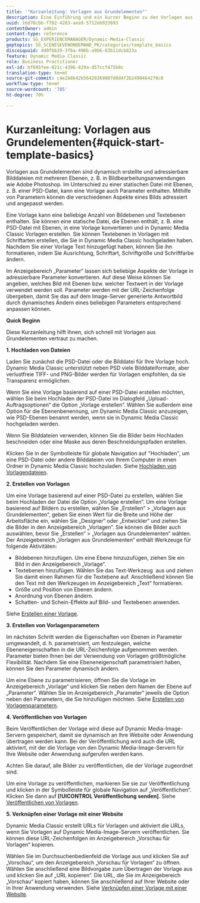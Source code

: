 ```yaml
---
title: '"Kurzanleitung: Vorlagen aus Grundelementen"'
description: Eine Einführung und ein kurzer Beginn zu den Vorlagen aus Grundelementen, die Ihnen helfen, sich schnell aufzumachen.
uuid: 16d78cbb-f762-4263-aea9-5712eb933693
contentOwner: admin
content-type: reference
products: SG_EXPERIENCEMANAGER/Dynamic-Media-Classic
geptopics: SG_SCENESEVENONDEMAND_PK/categories/template_basics
discoiquuid: dd0fbb39-3f6a-496b-a9b6-63b11dcb823a
feature: Dynamic Media Classic
role: Business Practitioner
exl-id: bf695fee-821c-4396-829a-d57ccf475b0c
translation-type: tm+mt
source-git-commit: c4e2b8b42b56420269087d0d4f262490464270c0
workflow-type: tm+mt
source-wordcount: '785'
ht-degree: 70%

---
```


# Kurzanleitung: Vorlagen aus Grundelementen{#quick-start-template-basics}

Vorlagen aus Grundelementen sind dynamisch erstellte und adressierbare Bilddateien mit mehreren Ebenen, z. B. in Bildbearbeitungsanwendungen wie Adobe Photoshop. Im Unterschied zu einer statischen Datei mit Ebenen, z. B. einer PSD-Datei, kann eine Vorlage auch Parameter enthalten. Mithilfe von Parametern können die verschiedenen Aspekte eines Bilds adressiert und angepasst werden.

Eine Vorlage kann eine beliebige Anzahl von Bildebenen und Textebenen enthalten. Sie können eine statische Datei, die Ebenen enthält, z. B. eine PSD-Datei mit Ebenen, in eine Vorlage konvertieren und in Dynamic Media Classic Vorlagen erstellen. Sie können Textebenen in Vorlagen mit Schriftarten erstellen, die Sie in Dynamic Media Classic hochgeladen haben. Nachdem Sie einer Vorlage Text hinzugefügt haben, können Sie ihn formatieren, indem Sie Ausrichtung, Schriftart, Schriftgröße und Schriftfarbe ändern.

Im Anzeigebereich „Parameter“ lassen sich beliebige Aspekte der Vorlage in adressierbare Parameter konvertieren. Auf diese Weise können Sie angeben, welches Bild mit Ebenen bzw. welcher Textwert in der Vorlage verwendet werden soll. Parameter werden mit der URL-Zeichenfolge übergeben, damit Sie das auf dem Image-Server generierte Antwortbild durch dynamisches Ändern eines beliebigen Parameters entsprechend anpassen können.

**Quick Beginn**

Diese Kurzanleitung hilft Ihnen, sich schnell mit Vorlagen aus Grundelementen vertraut zu machen.

**1. Hochladen von Dateien**

Laden Sie zunächst die PSD-Datei oder die Bilddatei für Ihre Vorlage hoch. Dynamic Media Classic unterstützt neben PSD viele Bilddateiformate, aber verlustfreie TIFF- und PNG-Bilder werden für Vorlagen empfohlen, da sie Transparenz ermöglichen.

Wenn Sie eine Vorlage basierend auf einer PSD-Datei erstellen möchten, wählen Sie beim Hochladen der PSD-Datei im Dialogfeld „Upload-Auftragsoptionen“ die Option „Vorlage erstellen“. Wählen Sie außerdem eine Option für die Ebenenbenennung, um Dynamic Media Classic anzuzeigen, wie PSD-Ebenen benannt werden, wenn sie in Dynamic Media Classic hochgeladen werden.

Wenn Sie Bilddateien verwenden, können Sie die Bilder beim Hochladen beschneiden oder eine Maske aus deren Beschneidungspfaden erstellen.

Klicken Sie in der Symbolleiste für globale Navigation auf &quot;Hochladen&quot;, um eine PSD-Datei oder andere Bilddateien von Ihrem Computer in einen Ordner in Dynamic Media Classic hochzuladen. Siehe [Hochladen von Vorlagendateien](uploading-template-files.md#uploading_template_files).

**2. Erstellen von Vorlagen**

Um eine Vorlage basierend auf einer PSD-Datei zu erstellen, wählen Sie beim Hochladen der Datei die Option „Vorlage erstellen“. Um eine Vorlage basierend auf Bildern zu erstellen, wählen Sie „Erstellen“ > „Vorlagen aus Grundelementen“, geben Sie einen Wert für die Breite und Höhe der Arbeitsfläche ein, wählen Sie „Designer“ oder „Entwickler“ und ziehen Sie die Bilder in den Anzeigebereich „Vorlagen“. Sie können die Bilder auch auswählen, bevor Sie „Erstellen“ > „Vorlagen aus Grundelementen“ wählen. Der Anzeigebereich „Vorlagen aus Grundelementen“ enthält Werkzeuge für folgende Aktivitäten:

* Bildebenen hinzufügen. Um eine Ebene hinzuzufügen, ziehen Sie ein Bild in den Anzeigebereich „Vorlage“.
* Textebenen hinzufügen. Wählen Sie das Text-Werkzeug  aus und ziehen Sie damit einen Rahmen für die Textebene auf. Anschließend können Sie den Text mit den Werkzeugen im Anzeigebereich „Text“ formatieren.
* Größe und Position von Ebenen ändern.
* Anordnung von Ebenen ändern.
* Schatten- und Schein-Effekte auf Bild- und Textebenen anwenden. 

Siehe [Erstellen einer Vorlage](creating-template.md#creating_a_template).

**3. Erstellen von Vorlagenparametern**

Im nächsten Schritt werden die Eigenschaften von Ebenen in Parameter umgewandelt, d. h. parametrisiert, um festzulegen, welche Ebeneneigenschaften in die URL-Zeichenfolge aufgenommen werden. Parameter bieten Ihnen bei der Verwendung von Vorlagen größtmögliche Flexibilität. Nachdem Sie eine Ebeneneigenschaft parametrisiert haben, können Sie den Parameter dynamisch ändern.

Um eine Ebene zu parametrisieren, öffnen Sie die Vorlage im Anzeigebereich „Vorlage“ und klicken Sie neben dem Namen der Ebene auf „Parameter“. Wählen Sie im Anzeigebereich „Parameter“ jeweils die Option neben den Parametern, die Sie hinzufügen möchten. Siehe [Erstellen von Vorlagenparametern](creating-template-parameters.md#creating_template_parameters).

**4. Veröffentlichen von Vorlagen**

Beim Veröffentlichen der Vorlage wird diese auf Dynamic Media-Image-Servern gespeichert, damit sie dynamisch an Ihre Website oder Anwendung übertragen werden kann. Bei der Veröffentlichung wird auch die URL aktiviert, mit der die Vorlage von den Dynamic Media-Image-Servern für Ihre Website oder Anwendung aufgerufen werden kann.

Achten Sie darauf, alle Bilder zu veröffentlichen, die der Vorlage zugeordnet sind.

Um eine Vorlage zu veröffentlichen, markieren Sie sie zur Veröffentlichung und klicken in der Symbolleiste für globale Navigation auf „Veröffentlichen“. Klicken Sie dann auf **[!UICONTROL Veröffentlichung senden]**. Siehe [Veröffentlichen von Vorlagen](publishing-templates.md#publishing_templates).

**5. Verknüpfen einer Vorlage mit einer Website**

Dynamic Media Classic erstellt URLs für Vorlagen und aktiviert die URLs, wenn Sie Vorlagen auf Dynamic Media-Image-Servern veröffentlichen. Sie können diese URL-Zeichenfolgen im Anzeigebereich „Vorschau für Vorlagen“ kopieren.

Wählen Sie im Durchsuchenbedienfeld die Vorlage aus und klicken Sie auf „Vorschau“, um den Anzeigebereich „Vorschau für Vorlagen“ zu öffnen. Wählen Sie anschließend eine Bildvorgabe zum Übertragen der Vorlage aus und klicken Sie auf „URL kopieren“. Die URL, die Sie im Anzeigebereich „Vorschau“ kopiert haben, können Sie anschließend auf Ihrer Website oder in Ihrer Anwendung verwenden. Siehe [Verknüpfen einer Vorlage mit einer Website](linking-template-web-page.md#linking_a_template_to_a_web_page).
